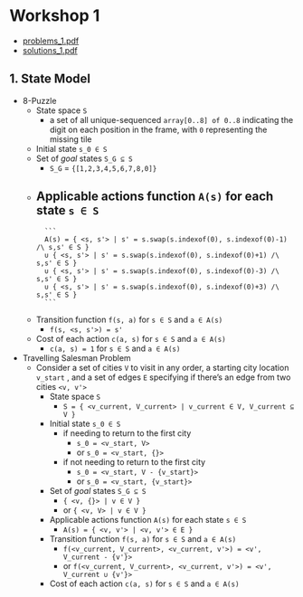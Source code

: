 # Workshop 1

+ [problems_1.pdf](https://github.com/ChrisLinn/comp90054-cheat/blob/master/workshops/1/problems_1.pdf)
+ [solutions_1.pdf](https://github.com/ChrisLinn/comp90054-cheat/blob/master/workshops/1/solutions_1.pdf)

## 1. State Model
+ 8-Puzzle
    * State space `S`
        - a set of all unique-sequenced `array[0..8] of 0..8` indicating the digit on each position in the frame, with `0` representing the missing tile
    * Initial state `s_0 ∈ S`
    * Set of _goal_ states `S_G ⊆ S`
        - `S_G` = `{[1,2,3,4,5,6,7,8,0]}`
    * Applicable actions function `A(s)` for each state `s ∈ S`
        - 
            ```
            A(s) = { <s, s'> | s' = s.swap(s.indexof(0), s.indexof(0)-1) /\ s,s' ∈ S }
            ∪ { <s, s'> | s' = s.swap(s.indexof(0), s.indexof(0)+1) /\ s,s' ∈ S }
            ∪ { <s, s'> | s' = s.swap(s.indexof(0), s.indexof(0)-3) /\ s,s' ∈ S }
            ∪ { <s, s'> | s' = s.swap(s.indexof(0), s.indexof(0)+3) /\ s,s' ∈ S }
            ```
    * Transition function `f(s, a)` for `s ∈ S` and `a ∈ A(s)`
        - `f(s, <s, s'>) = s'`
    * Cost of each action `c(a, s)` for `s ∈ S` and `a ∈ A(s)`
        - `c(a, s) = 1` for `s ∈ S` and `a ∈ A(s)`
+ Travelling Salesman Problem
    * Consider a set of cities `V` to visit in any order, a starting city location `v_start` , and a set of edges `E` specifying if there’s an edge from two cities `<v, v'>`
        - State space `S`
            + `S = { <v_current, V_current> | v_current ∈ V, V_current ⊆ V }`
        - Initial state `s_0 ∈ S`
            + if needing to return to the first city
                * `s_0 = <v_start, V>`
                * or `s_0 = <v_start, {}>`
            + if not needing to return to the first city
                * `s_0 = <v_start, V - {v_start}>`
                * or `s_0 = <v_start, {v_start}>`
        - Set of _goal_ states `S_G ⊆ S`
            + `{ <v, {}> | v ∈ V }`
            + or `{ <v, V> | v ∈ V }`
        - Applicable actions function `A(s)` for each state `s ∈ S`
            + `A(s) = { <v, v'> | <v, v'> ∈ E }`
        - Transition function `f(s, a)` for `s ∈ S` and `a ∈ A(s)`
            + `f(<v_current, V_current>, <v_current, v'>) = <v', V_current - {v'}>`
            + or `f(<v_current, V_current>, <v_current, v'>) = <v', V_current ∪ {v'}>`
        - Cost of each action `c(a, s)` for `s ∈ S` and `a ∈ A(s)`

